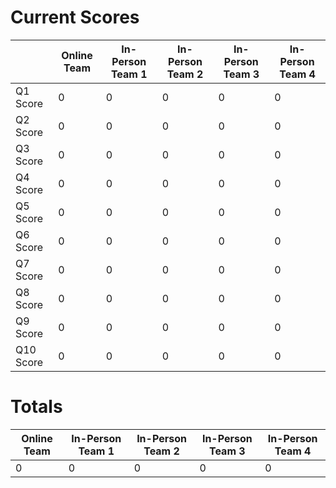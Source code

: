 # Current Scores

|         | Online Team | In-Person Team 1 | In-Person Team 2 |  In-Person Team 3  |  In-Person Team 4  |
|-------- | ----------- | ---------------- | ---------------- | ------------------ | ------------------ |
|Q1 Score |0            |0                 |0                 |0                   |0                   |
|Q2 Score |0            |0                 |0                 |0                   |0                   |
|Q3 Score |0            |0                 |0                 |0                   |0                   |
|Q4 Score |0            |0                 |0                 |0                   |0                   |
|Q5 Score |0            |0                 |0                 |0                   |0                   |
|Q6 Score |0            |0                 |0                 |0                   |0                   |
|Q7 Score |0            |0                 |0                 |0                   |0                   |
|Q8 Score |0            |0                 |0                 |0                   |0                   |
|Q9 Score |0            |0                 |0                 |0                   |0                   |
|Q10 Score |0           |0                 |0                 |0                   |0                   |

# Totals

| Online Team | In-Person Team 1 | In-Person Team 2 |  In-Person Team 3  |  In-Person Team 4  |
| ----------- | ---------------- | ---------------- | ------------------ | ------------------ |
| 0           | 0                | 0                | 0                  | 0                  |